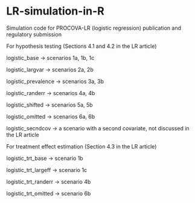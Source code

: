 # LR-simulation-in-R
Simulation code for PROCOVA-LR (logistic regression) publication and regulatory submission


For hypothesis testing (Sections 4.1 and 4.2 in the LR article)

logistic_base -> scenarios 1a, 1b, 1c

logistic_largvar -> scenarios 2a, 2b

logistic_prevalence -> scenarios 3a, 3b

logistic_randerr -> scenarios 4a, 4b

logistic_shifted -> scenarios 5a, 5b

logistic_omitted -> scenarios 6a, 6b

logistic_secndcov -> a scenario with a second covariate, not discussed in the LR article

For treatment effect estimation (Section 4.3 in the LR article)

logistic_trt_base -> scenario 1b

logistic_trt_largeff -> scenario 1c

logistic_trt_randerr -> scenario 4b

logistic_trt_omitted -> scenario 6b


